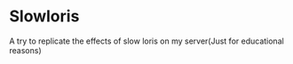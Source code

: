 # Slowloris
A try to replicate the effects of slow loris on my server(Just for educational reasons)
